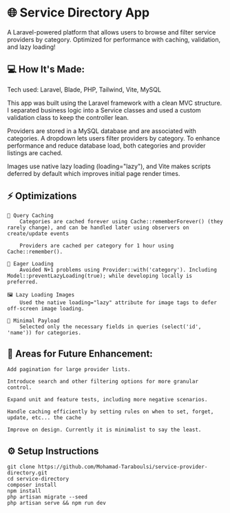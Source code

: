 # 🌐 Service Directory App

A Laravel-powered platform that allows users to browse and filter service providers by category. Optimized for performance with caching, validation, and lazy loading!

## 💻 How It's Made:

Tech used: Laravel, Blade, PHP, Tailwind, Vite, MySQL

This app was built using the Laravel framework with a clean MVC structure. I separated business logic into a Service classes and used a custom validation class to keep the controller lean.

Providers are stored in a MySQL database and are associated with categories. A dropdown lets users filter providers by category. To enhance performance and reduce database load, both categories and provider listings are cached.

Images use native lazy loading (loading="lazy"), and Vite makes scripts deferred by default which improves initial page render times.
## ⚡ Optimizations

    🔁 Query Caching
        Categories are cached forever using Cache::rememberForever() (they rarely change), and can be handled later using observers on create/update events

        Providers are cached per category for 1 hour using Cache::remember().

    🚀 Eager Loading
        Avoided N+1 problems using Provider::with('category'). Including  Model::preventLazyLoading(true); while developing locally is preferred.

    🖼️ Lazy Loading Images
        Used the native loading="lazy" attribute for image tags to defer off-screen image loading.

    🎯 Minimal Payload
        Selected only the necessary fields in queries (select('id', 'name')) for categories.
## 🔮 Areas for Future Enhancement:

    Add pagination for large provider lists.

    Introduce search and other filtering options for more granular control.

    Expand unit and feature tests, including more negative scenarios.

    Handle caching efficiently by setting rules on when to set, forget, update, etc... the cache

    Improve on design. Currently it is minimalist to say the least.

## ⚙️ Setup Instructions
    git clone https://github.com/Mohamad-Taraboulsi/service-provider-directory.git
    cd service-directory
    composer install
    npm install
    php artisan migrate --seed
    php artisan serve && npm run dev